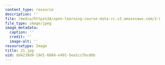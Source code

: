 ```yaml
---
content_type: resource
description: ''
file: /media/https%3A/open-learning-course-data-rc.s3.amazonaws.com/2-830j-control-of-manufacturing-processes-sma-6303-spring-2008/dd4239d919d16804e4015ea1ccfbcd6b_21.jpg
file_type: image/jpeg
image_metadata:
  caption: ''
  credit: ''
  image-alt: ''
resourcetype: Image
title: 21.jpg
uid: dd4239d9-19d1-6804-e401-5ea1ccfbcd6b
---
```

